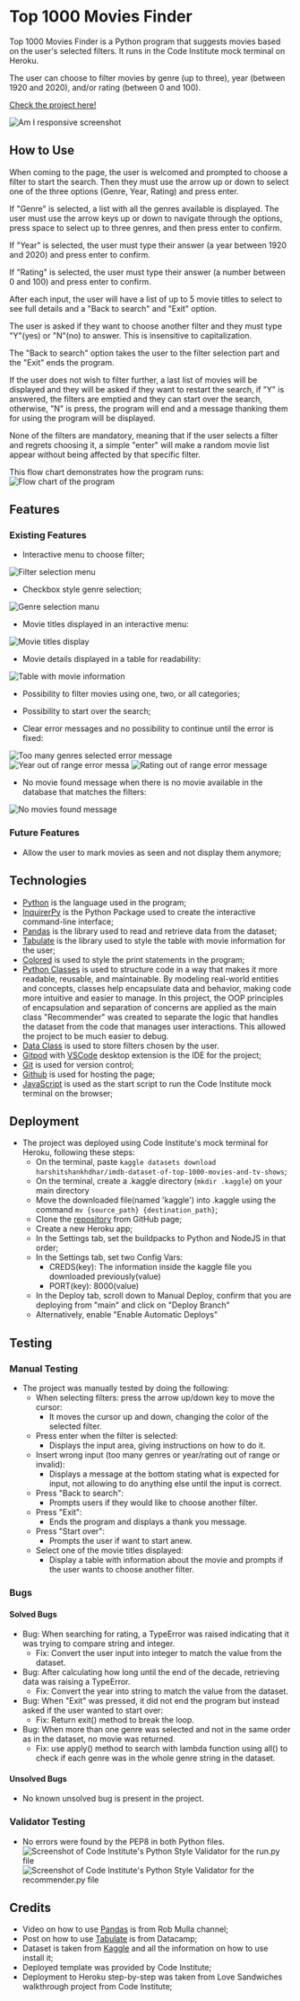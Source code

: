 # Top 1000 Movies Finder

Top 1000 Movies Finder is a Python program that suggests movies based on the user's selected filters. It runs in the Code Institute mock terminal on Heroku.

The user can choose to filter movies by genre (up to three), year (between 1920 and 2020), and/or rating (between 0 and 100).

[Check the project here!](https://best-1000-movie-finder-37b039113a18.herokuapp.com/)

![Am I responsive screenshot](/docs/images/am-i-responsive.png)

## How to Use

When coming to the page, the user is welcomed and prompted to choose a filter to start the search. Then they must use the arrow up or down to select one of the three options (Genre, Year, Rating) and press enter.

If "Genre" is selected, a list with all the genres available is displayed. The user must use the arrow keys up or down to navigate through the options, press space to select up to three genres, and then press enter to confirm.

If "Year" is selected, the user must type their answer (a year between 1920 and 2020) and press enter to confirm.

If "Rating" is selected, the user must type their answer (a number between 0 and 100) and press enter to confirm.

After each input, the user will have a list of up to 5 movie titles to select to see full details and a "Back to search" and "Exit" option.

The user is asked if they want to choose another filter and they must type "Y"(yes) or "N"(no) to answer. This is insensitive to capitalization.

The "Back to search" option takes the user to the filter selection part and the "Exit" ends the program.

If the user does not wish to filter further, a last list of movies will be displayed and they will be asked if they want to restart the search, if "Y" is answered, the filters are emptied and they can start over the search, otherwise, "N" is press, the program will end and a message thanking them for using the program will be displayed.

None of the filters are mandatory, meaning that if the user selects a filter and regrets choosing it, a simple "enter" will make a random movie list appear without being affected by that specific filter. 

This flow chart demonstrates how the program runs:
![Flow chart of the program](/docs/images/flowchart.png)

## Features
### Existing Features

+ Interactive menu to choose filter;

![Filter selection menu](/docs/images/welcome-message.png)

+ Checkbox style genre selection;

![Genre selection manu](/docs/images/genre-selection.png)

+ Movie titles displayed in an interactive menu:

![Movie titles display](/docs/images/movie-title-display.png)

+ Movie details displayed in a table for readability:

![Table with movie information](/docs/images/full-details-display.png)

+ Possibility to filter movies using one, two, or all categories;
+ Possibility to start over the search;

+ Clear error messages and no possibility to continue until the error is fixed:

![Too many genres selected error message](/docs/images/genre-validation.png)
![Year out of range error messa](/docs/images/year-validation.png)
![Rating out of range error message](/docs/images/rating-validation.png)

+ No movie found message when there is no movie available in the database that matches the filters:

![No movies found message](/docs/images/no-movies-found.png)

### Future Features

+ Allow the user to mark movies as seen and not display them anymore;

## Technologies

+ [Python](https://en.wikipedia.org/wiki/Python_(programming_language)) is the language used in the program;
+ [InquirerPy](https://inquirerpy.readthedocs.io/en/latest/) is the Python Package used to create the interactive command-line interface;
+ [Pandas](https://pandas.pydata.org/) is the library used to read and retrieve data from the dataset;
+ [Tabulate](https://pypi.org/project/tabulate/) is the library used to style the table with movie information for the user;
+ [Colored](https://pypi.org/project/colored/) is used to style the print statements in the program;
+ [Python Classes](https://docs.python.org/3/tutorial/classes.html) is used to structure code in a way that makes it more readable, reusable, and maintainable. By modeling real-world entities and concepts, classes help encapsulate data and behavior, making code more intuitive and easier to manage.
In this project, the OOP principles of encapsulation and separation of concerns are applied as the main class "Recommender" was created to separate the logic that handles the dataset from the code that manages user interactions. This allowed the project to be much easier to debug.
+ [Data Class](https://docs.python.org/3/library/dataclasses.html) is used to store filters chosen by the user.
+ [Gitpod](https://gitpod.io/) with [VSCode](https://code.visualstudio.com/) desktop extension is the IDE for the project;
+ [Git](https://git-scm.com/) is used for version control;
+ [Github](https://github.com/) is used for hosting the page;
+ [JavaScript](https://developer.mozilla.org/en-US/docs/Web/JavaScript) is used as the start script to run the Code Institute mock terminal on the browser;

## Deployment

+ The project was deployed using Code Institute's mock terminal for Heroku, following these steps:
    + On the terminal, paste `kaggle datasets download harshitshankhdhar/imdb-dataset-of-top-1000-movies-and-tv-shows`;
    + On the terminal, create a .kaggle directory (`mkdir .kaggle`) on your main directory
    + Move the downloaded file(named 'kaggle') into .kaggle using the command `mv {source_path} {destination_path}`;
    + Clone the [repository](https://github.com/mariaciceri/movie-recommendation) from GitHub page;
    + Create a new Heroku app;
    + In the Settings tab, set the buildpacks to Python and NodeJS in that order;
    + In the Settings tab, set two Config Vars:
        + CREDS(key): The information inside the kaggle file you downloaded previously(value)
        + PORT(key): 8000(value)
    + In the Deploy tab, scroll down to Manual Deploy, confirm that you are deploying from "main" and click on "Deploy Branch"
    + Alternatively, enable "Enable Automatic Deploys"

## Testing
### Manual Testing
+ The project was manually tested by doing the following:
    + When selecting filters: press the arrow up/down key to move the cursor:
        + It moves the cursor up and down, changing the color of the selected filter.
    + Press enter when the filter is selected:
        + Displays the input area, giving instructions on how to do it.
    + Insert wrong input (too many genres or year/rating out of range or invalid):
        + Displays a message at the bottom stating what is expected for input, not allowing to do anything else until the input is correct.
    + Press "Back to search":
        + Prompts users if they would like to choose another filter.
    + Press "Exit":
        + Ends the program and displays a thank you message.
    + Press "Start over":
        + Prompts the user if want to start anew.
    + Select one of the movie titles displayed:
        + Display a table with information about the movie and prompts if the user wants to choose another filter.


### Bugs
#### Solved Bugs

+ Bug: When searching for rating, a TypeError was raised indicating that it was trying to compare string and integer.
    + Fix: Convert the user input into integer to match the value from the dataset.
+ Bug: After calculating how long until the end of the decade, retrieving data was raising a TypeError.
    + Fix: Convert the year into string to match the value from the dataset.
+ Bug: When "Exit" was pressed, it did not end the program but instead asked if the user wanted to start over:
    + Fix: Return exit() method to break the loop.
+ Bug: When more than one genre was selected and not in the same order as in the dataset, no movie was returned.
    + Fix: use apply() method to search with lambda function using all() to check if each genre was in the whole genre string in the dataset.

#### Unsolved Bugs

+ No known unsolved bug is present in the project.

### Validator Testing

+ No errors were found by the PEP8 in both Python files.
![Screenshot of Code Institute's Python Style Validator for the run.py file](/docs/images/run-py-validator.png)
![Screenshot of Code Institute's Python Style Validator for the recommender.py file](/docs/images/recommender-validator.png)

## Credits

+ Video on how to use [Pandas](https://www.youtube.com/watch?v=DkjCaAMBGWM&ab_channel=RobMulla) is from Rob Mulla channel;
+ Post on how to use [Tabulate](https://www.datacamp.com/tutorial/python-tabulate?dc_referrer=https%3A%2F%2Fwww.google.com%2F) is from Datacamp;
+ Dataset is taken from [Kaggle](https://www.kaggle.com/) and all the information on how to use install it;
+ Deployed template was provided by Code Institute;
+ Deployment to Heroku step-by-step was taken from Love Sandwiches walkthrough project from Code Institute; 
